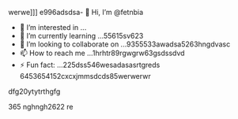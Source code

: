 werwe]]]
e996adsdsa- 👋 Hi, I’m @fetnbia
- 👀 I’m interested in ...
- 🌱 I’m currently learning ...55615sv623
- 💞️ I’m looking to collaborate on ...9355533awadsa5263hngdvasc
- 📫 How to reach me ...1hrhtr89rgwgrw63gsdssdvd
- ⚡ Fun fact: ...225dss546wesadasasrtgreds
6453654152cxcxjmmsdcds85werwerwr
<!---54asds545sdfsd
fetnbia/fetnbia is a ✨ special ✨ reposisdftory besdfcause its `README.md` 6262(this f543543ilcxggfgfgfxcxce) appears on your GitHub profile.
You can click the Preview link to take a look at yo53ur changes.653asaaszxxzz
--->dfg20ytytrthgfg
365
nghngh2622
re
